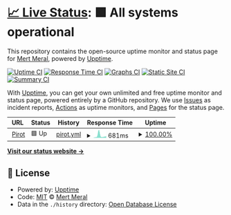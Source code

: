# [📈 Live Status](https://mertmr.github.io/upptime-pirot): <!--live status--> **🟩 All systems operational**

This repository contains the open-source uptime monitor and status page for [Mert Meral](https://mertmr.github.io/upptime-pirot), powered by [Upptime](https://github.com/upptime/upptime).

[![Uptime CI](https://github.com/mertmr/upptime-pirot/workflows/Uptime%20CI/badge.svg)](https://github.com/mertmr/upptime-pirot/actions?query=workflow%3A%22Uptime+CI%22)
[![Response Time CI](https://github.com/mertmr/upptime-pirot/workflows/Response%20Time%20CI/badge.svg)](https://github.com/mertmr/upptime-pirot/actions?query=workflow%3A%22Response+Time+CI%22)
[![Graphs CI](https://github.com/mertmr/upptime-pirot/workflows/Graphs%20CI/badge.svg)](https://github.com/mertmr/upptime-pirot/actions?query=workflow%3A%22Graphs+CI%22)
[![Static Site CI](https://github.com/mertmr/upptime-pirot/workflows/Static%20Site%20CI/badge.svg)](https://github.com/mertmr/upptime-pirot/actions?query=workflow%3A%22Static+Site+CI%22)
[![Summary CI](https://github.com/mertmr/upptime-pirot/workflows/Summary%20CI/badge.svg)](https://github.com/mertmr/upptime-pirot/actions?query=workflow%3A%22Summary+CI%22)

With [Upptime](https://upptime.js.org), you can get your own unlimited and free uptime monitor and status page, powered entirely by a GitHub repository. We use [Issues](https://github.com/mertmr/upptime-pirot/issues) as incident reports, [Actions](https://github.com/mertmr/upptime-pirot/actions) as uptime monitors, and [Pages](https://mertmr.github.io/upptime-pirot) for the status page.

<!--start: status pages-->
<!-- This summary is generated by Upptime (https://github.com/upptime/upptime) -->
<!-- Do not edit this manually, your changes will be overwritten -->
<!-- prettier-ignore -->
| URL | Status | History | Response Time | Uptime |
| --- | ------ | ------- | ------------- | ------ |
| <img alt="" src="https://icons.duckduckgo.com/ip3/pirot.io.ico" height="13"> [Pirot](https://pirot.io/management/health) | 🟩 Up | [pirot.yml](https://github.com/mertmr/upptime-pirot/commits/HEAD/history/pirot.yml) | <details><summary><img alt="Response time graph" src="./graphs/pirot/response-time-week.png" height="20"> 681ms</summary><br><a href="https://mertmr.github.io/upptime-pirot/history/pirot"><img alt="Response time 679" src="https://img.shields.io/endpoint?url=https%3A%2F%2Fraw.githubusercontent.com%2Fmertmr%2Fupptime-pirot%2FHEAD%2Fapi%2Fpirot%2Fresponse-time.json"></a><br><a href="https://mertmr.github.io/upptime-pirot/history/pirot"><img alt="24-hour response time 523" src="https://img.shields.io/endpoint?url=https%3A%2F%2Fraw.githubusercontent.com%2Fmertmr%2Fupptime-pirot%2FHEAD%2Fapi%2Fpirot%2Fresponse-time-day.json"></a><br><a href="https://mertmr.github.io/upptime-pirot/history/pirot"><img alt="7-day response time 681" src="https://img.shields.io/endpoint?url=https%3A%2F%2Fraw.githubusercontent.com%2Fmertmr%2Fupptime-pirot%2FHEAD%2Fapi%2Fpirot%2Fresponse-time-week.json"></a><br><a href="https://mertmr.github.io/upptime-pirot/history/pirot"><img alt="30-day response time 792" src="https://img.shields.io/endpoint?url=https%3A%2F%2Fraw.githubusercontent.com%2Fmertmr%2Fupptime-pirot%2FHEAD%2Fapi%2Fpirot%2Fresponse-time-month.json"></a><br><a href="https://mertmr.github.io/upptime-pirot/history/pirot"><img alt="1-year response time 679" src="https://img.shields.io/endpoint?url=https%3A%2F%2Fraw.githubusercontent.com%2Fmertmr%2Fupptime-pirot%2FHEAD%2Fapi%2Fpirot%2Fresponse-time-year.json"></a></details> | <details><summary><a href="https://mertmr.github.io/upptime-pirot/history/pirot">100.00%</a></summary><a href="https://mertmr.github.io/upptime-pirot/history/pirot"><img alt="All-time uptime 98.79%" src="https://img.shields.io/endpoint?url=https%3A%2F%2Fraw.githubusercontent.com%2Fmertmr%2Fupptime-pirot%2FHEAD%2Fapi%2Fpirot%2Fuptime.json"></a><br><a href="https://mertmr.github.io/upptime-pirot/history/pirot"><img alt="24-hour uptime 100.00%" src="https://img.shields.io/endpoint?url=https%3A%2F%2Fraw.githubusercontent.com%2Fmertmr%2Fupptime-pirot%2FHEAD%2Fapi%2Fpirot%2Fuptime-day.json"></a><br><a href="https://mertmr.github.io/upptime-pirot/history/pirot"><img alt="7-day uptime 100.00%" src="https://img.shields.io/endpoint?url=https%3A%2F%2Fraw.githubusercontent.com%2Fmertmr%2Fupptime-pirot%2FHEAD%2Fapi%2Fpirot%2Fuptime-week.json"></a><br><a href="https://mertmr.github.io/upptime-pirot/history/pirot"><img alt="30-day uptime 97.89%" src="https://img.shields.io/endpoint?url=https%3A%2F%2Fraw.githubusercontent.com%2Fmertmr%2Fupptime-pirot%2FHEAD%2Fapi%2Fpirot%2Fuptime-month.json"></a><br><a href="https://mertmr.github.io/upptime-pirot/history/pirot"><img alt="1-year uptime 98.79%" src="https://img.shields.io/endpoint?url=https%3A%2F%2Fraw.githubusercontent.com%2Fmertmr%2Fupptime-pirot%2FHEAD%2Fapi%2Fpirot%2Fuptime-year.json"></a></details>

<!--end: status pages-->

[**Visit our status website →**](https://mertmr.github.io/upptime-pirot)

## 📄 License

- Powered by: [Upptime](https://github.com/upptime/upptime)
- Code: [MIT](./LICENSE) © [Mert Meral](https://mertmr.github.io/upptime-pirot)
- Data in the `./history` directory: [Open Database License](https://opendatacommons.org/licenses/odbl/1-0/)
